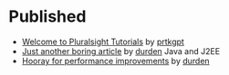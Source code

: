 # Published

- [Welcome to Pluralsight Tutorials](http://pskb-stage.herokuapp.com//review/welcome-to-pluralsight-tutorials) by [prtkgpt](http://pskb-stage.herokuapp.com//user/prtkgpt) 
- [Just another boring article](/review/just-another-boring-article) by [durden](/user/durden) Java and J2EE
- [Hooray for performance improvements](/review/hooray-for-performance-improvements) by [durden](/user/durden) 